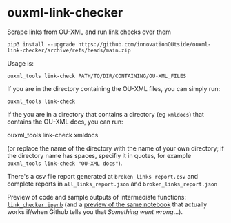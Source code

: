# ouxml-link-checker
Scrape links from OU-XML and run link checks over them 

`pip3 install --upgrade https://github.com/innovationOUtside/ouxml-link-checker/archive/refs/heads/main.zip`



Usage is:

`ouxml_tools link-check PATH/TO/DIR/CONTAINING/OU-XML_FILES`

If you are in the directory containing the OU-XML files, you can simply run:

`ouxml_tools link-check`

If the you are in a directory that contains a directory (eg `xmldocs`) that contains the OU-XML docs, you can run:

ouxml_tools link-check xmldocs

(or replace the name of the directory with the name of your own directory; if the directory name has spaces, specifiy it in quotes, for example `ouxml_tools link-check "OU-XML docs"`).

There's a csv file report generated at `broken_links_report.csv` and complete reports in `all_links_report.json` and `broken_links_report.json`

Preview of code and sample outputs of intermediate functions: [`link_checker.ipynb`](https://github.com/innovationOUtside/ouxml-link-checker/blob/main/link_checker.ipynb) (and a [preview of the same notebook](https://nbviewer.jupyter.org/github/innovationOUtside/ouxml-link-checker/blob/main/link_checker.ipynb) that actually works if/when Github tells you that *Something went wrong*...).

 
